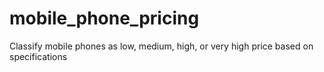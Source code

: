 # mobile_phone_pricing
 Classify mobile phones as low, medium, high, or very high price based on specifications
